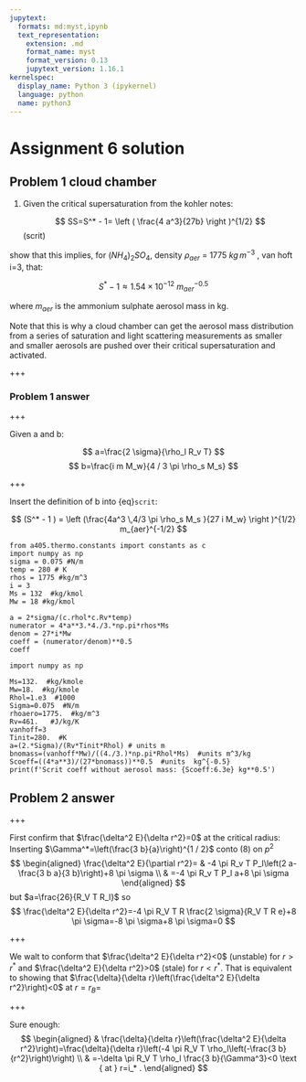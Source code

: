 ```yaml
---
jupytext:
  formats: md:myst,ipynb
  text_representation:
    extension: .md
    format_name: myst
    format_version: 0.13
    jupytext_version: 1.16.1
kernelspec:
  display_name: Python 3 (ipykernel)
  language: python
  name: python3
---
```


# Assignment 6 solution

## Problem 1 cloud chamber

1. Given the critical supersaturation from the kohler notes:

    $$
    SS=S^* - 1= \left ( \frac{4 a^3}{27b} \right )^{1/2}
    $$(scrit)

show that this implies, for $(NH_4)_2 SO_4$, density $\rho_{aer}$ = 1775
${kg}\,{m^{-3}}$ , van hoft i=3, that:

 $$
S^* -1 \approx 1.54 \times 10^{-12}~ m_{aer}^{-0.5}
 $$

where $m_{aer}$ is the ammonium sulphate aerosol mass in kg.

Note that this is why a cloud chamber can get the aerosol mass distribution from a series of
saturation and light scattering measurements as smaller and smaller aerosols are pushed over
their critical supersaturation and activated.

+++

### Problem 1 answer

+++

Given a and b:

$$
a=\frac{2 \sigma}{\rho_l R_v T}
$$
$$
b=\frac{i m M_w}{4 / 3 \pi \rho_s M_s}
$$

+++

Insert the definition of b into {eq}`scrit`:

$$
(S^* - 1 ) = \left (\frac{4a^3 \,4/3 \pi \rho_s M_s }{27 i M_w} \right )^{1/2}  m_{aer}^{-1/2}
$$

```{code-cell} ipython3
from a405.thermo.constants import constants as c
import numpy as np
sigma = 0.075 #N/m
temp = 280 # K
rhos = 1775 #kg/m^3
i = 3
Ms = 132  #kg/kmol
Mw = 18 #kg/kmol

a = 2*sigma/(c.rhol*c.Rv*temp)
numerator = 4*a**3.*4./3.*np.pi*rhos*Ms
denom = 27*i*Mw
coeff = (numerator/denom)**0.5
coeff
```

```{code-cell} ipython3
import numpy as np

Ms=132.  #kg/kmole
Mw=18.  #kg/kmole
Rhol=1.e3  #1000
Sigma=0.075  #N/m
rhoaero=1775.  #kg/m^3
Rv=461.   #J/kg/K
vanhoff=3
Tinit=280.  #K
a=(2.*Sigma)/(Rv*Tinit*Rhol) # units m
bnomass=(vanhoff*Mw)/((4./3.)*np.pi*Rhol*Ms)  #units m^3/kg
Scoeff=((4*a**3)/(27*bnomass))**0.5  #units  kg^{-0.5}
print(f'Scrit coeff without aerosol mass: {Scoeff:6.3e} kg**0.5')
```

## Problem 2 answer

+++

 First confirm that $\frac{\delta^2 E}{\delta r^2}=0$ at the critical radius:
Inserting $\Gamma^*=\left(\frac{3 b}{a}\right)^{1 / 2}$ conto (8) on $p^2$
$$
\begin{aligned}
\frac{\delta^2 E}{\partial r^2}= & -4 \pi R_v T P_l\left(2 a-\frac{3 b a}{3 b}\right)+8 \pi \sigma \\
& =-4 \pi R_v T P_l a+8 \pi \sigma
\end{aligned}
$$
but $a=\frac{26}{R_V T R_l}$ so
$$
\frac{\delta^2 E}{\delta r^2}=-4 \pi R_V T R \frac{2 \sigma}{R_V T R e}+8 \pi \sigma=-8 \pi \sigma+8 \pi \sigma=0
$$

+++

We walt to conform that $\frac{\delta^2 E}{\delta r^2}<0$ (unstable) for $r>r^*$ and $\frac{\delta^2 E}{\delta r^2}>0$ (stale)
for $r<r^*$.
That is equivalent to showing that $\frac{\delta}{\delta r}\left(\frac{\delta^2 E}{\delta r^2}\right)<0$ at $r=r_B=$

+++

Sure enough:
$$
\begin{aligned}
& \frac{\delta}{\delta r}\left(\frac{\delta^2 E}{\delta r^2}\right)=\frac{\delta}{\delta r}\left(-4 \pi R_V T \rho_l\left(-\frac{3 b}{r^2}\right)\right) \\
& =-\delta \pi R_V T \rho_l \frac{3 b}{\Gamma^3}<0 \text { at } r=i_* .
\end{aligned}
$$
